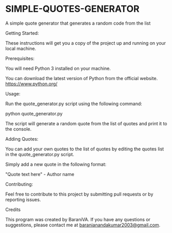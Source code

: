 # SIMPLE-QUOTES-GENERATOR

A simple quote generator that generates a random code from the list

Getting Started:

These instructions will get you a copy of the project up and running on your local machine.

Prerequisites:

You will need Python 3 installed on your machine. 

You can download the latest version of Python from the official website. https://www.python.org/

Usage:

Run the quote_generator.py script using the following command:

python quote_generator.py

The script will generate a random quote from the list of quotes and print it to the console.

Adding Quotes:

You can add your own quotes to the list of quotes by editing the quotes list in the quote_generator.py script. 

Simply add a new quote in the following format:

"Quote text here" - Author name

Contributing:

Feel free to contribute to this project by submitting pull requests or by reporting issues.

Credits

This program was created by BaraniVA. If you have any questions or suggestions, please contact me at baranianandakumar2003@gmail.com.


